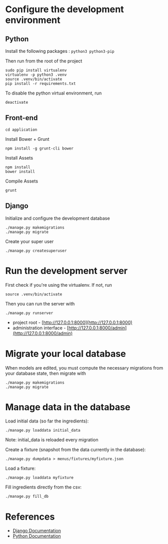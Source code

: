 # Configure the development environment

## Python

Install the following packages : `python3 python3-pip`

Then run from the root of the project

    sudo pip install virtualenv
    virtualenv -p python3 .venv
    source .venv/bin/activate
    pip install -r requirements.txt

To disable the python virtual environment, run

    deactivate

## Front-end

    cd application 

Install Bower + Grunt

    npm install -g grunt-cli bower

Install Assets

    npm install
    bower install

Compile Assets

    grunt


## Django

Initialize and configure the development database

    ./manage.py makemigrations
    ./manage.py migrate

Create your super user

    ./manage.py createsuperuser

# Run the development server

First check if you're using the virtualenv. If not, run

    source .venv/bin/activate

Then you can run the server with

    ./manage.py runserver

* project root - [http://127.0.0.1:8000](http://127.0.0.1:8000)
* administration interface - [http://127.0.0.1:8000/admin](http://127.0.0.1:8000/admin)

# Migrate your local database

When models are edited, you must compute the necessary migrations from your database state, then migrate with

    ./manage.py makemigrations
    ./manage.py migrate

# Manage data in the database

Load initial data (so far the ingredients):

    ./manage.py loaddata initial_data

Note: initial_data is reloaded every migration

Create a fixture (snapshot from the data currently in the database):

    ./manage.py dumpdata > menus/fixtures/myfixture.json

Load a fixture:

    ./manage.py loaddata myfixture

Fill ingredients directly from the csv:

    ./manage.py fill_db

# References

* [Django Documentation](https://docs.djangoproject.com/en/1.7/)
* [Python Documentation](https://docs.python.org/3.4/)
